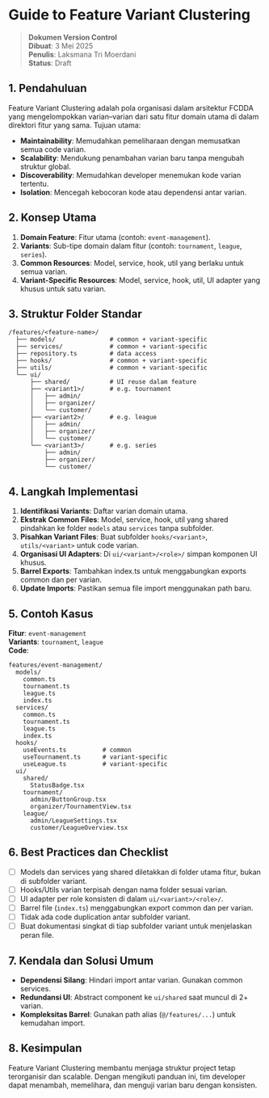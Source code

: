 # Guide to Feature Variant Clustering

> **Dokumen Version Control**  
> **Dibuat**: 3 Mei 2025  
> **Penulis**: Laksmana Tri Moerdani  
> **Status**: Draft

## 1. Pendahuluan

Feature Variant Clustering adalah pola organisasi dalam arsitektur FCDDA yang mengelompokkan varian–varian dari satu fitur domain utama di dalam direktori fitur yang sama. Tujuan utama:

- **Maintainability**: Memudahkan pemeliharaan dengan memusatkan semua code varian.
- **Scalability**: Mendukung penambahan varian baru tanpa mengubah struktur global.
- **Discoverability**: Memudahkan developer menemukan kode varian tertentu.
- **Isolation**: Mencegah kebocoran kode atau dependensi antar varian.

## 2. Konsep Utama

1. **Domain Feature**: Fitur utama (contoh: `event-management`).
2. **Variants**: Sub-tipe domain dalam fitur (contoh: `tournament`, `league`, `series`).
3. **Common Resources**: Model, service, hook, util yang berlaku untuk semua varian.
4. **Variant-Specific Resources**: Model, service, hook, util, UI adapter yang khusus untuk satu varian.

## 3. Struktur Folder Standar

```text
/features/<feature-name>/
  ├── models/               # common + variant-specific
  ├── services/             # common + variant-specific
  ├── repository.ts         # data access
  ├── hooks/                # common + variant-specific
  ├── utils/                # common + variant-specific
  └── ui/
      ├── shared/           # UI reuse dalam feature
      ├── <variant1>/       # e.g. tournament
      │   ├── admin/
      │   ├── organizer/
      │   └── customer/
      ├── <variant2>/       # e.g. league
      │   ├── admin/
      │   ├── organizer/
      │   └── customer/
      └── <variant3>/       # e.g. series
          ├── admin/
          ├── organizer/
          └── customer/
```

## 4. Langkah Implementasi

1. **Identifikasi Variants**: Daftar varian domain utama.
2. **Ekstrak Common Files**: Model, service, hook, util yang shared pindahkan ke folder `models` atau `services` tanpa subfolder.
3. **Pisahkan Variant Files**: Buat subfolder `hooks/<variant>`, `utils/<variant>` untuk code varian.
4. **Organisasi UI Adapters**: Di `ui/<variant>/<role>/` simpan komponen UI khusus.
5. **Barrel Exports**: Tambahkan index.ts untuk menggabungkan exports common dan per varian.
6. **Update Imports**: Pastikan semua file import menggunakan path baru.

## 5. Contoh Kasus

**Fitur**: `event-management`  
**Variants**: `tournament`, `league`  
**Code**:

```
features/event-management/
  models/
    common.ts
    tournament.ts
    league.ts
    index.ts
  services/
    common.ts
    tournament.ts
    league.ts
    index.ts
  hooks/
    useEvents.ts          # common
    useTournament.ts      # variant-specific
    useLeague.ts          # variant-specific
  ui/
    shared/
      StatusBadge.tsx
    tournament/
      admin/ButtonGroup.tsx
      organizer/TournamentView.tsx
    league/
      admin/LeagueSettings.tsx
      customer/LeagueOverview.tsx
```

## 6. Best Practices dan Checklist

- [ ] Models dan services yang shared diletakkan di folder utama fitur, bukan di subfolder variant.
- [ ] Hooks/Utils varian terpisah dengan nama folder sesuai varian.
- [ ] UI adapter per role konsisten di dalam `ui/<variant>/<role>/`.
- [ ] Barrel file (`index.ts`) menggabungkan export common dan per varian.
- [ ] Tidak ada code duplication antar subfolder variant.
- [ ] Buat dokumentasi singkat di tiap subfolder variant untuk menjelaskan peran file.

## 7. Kendala dan Solusi Umum

- **Dependensi Silang**: Hindari import antar varian. Gunakan common services.
- **Redundansi UI**: Abstract component ke `ui/shared` saat muncul di 2+ varian.
- **Kompleksitas Barrel**: Gunakan path alias (`@/features/...`) untuk kemudahan import.

## 8. Kesimpulan

Feature Variant Clustering membantu menjaga struktur project tetap terorganisir dan scalable. Dengan mengikuti panduan ini, tim developer dapat menambah, memelihara, dan menguji varian baru dengan konsisten.
